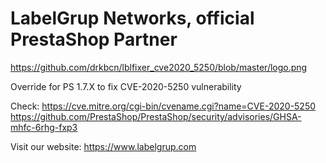 # LabelGrup Networks, official PrestaShop Partner

https://github.com/drkbcn/lblfixer_cve2020_5250/blob/master/logo.png

Override for PS 1.7.X to fix CVE-2020-5250 vulnerability

Check: 
https://cve.mitre.org/cgi-bin/cvename.cgi?name=CVE-2020-5250
https://github.com/PrestaShop/PrestaShop/security/advisories/GHSA-mhfc-6rhg-fxp3

Visit our website:
https://www.labelgrup.com
